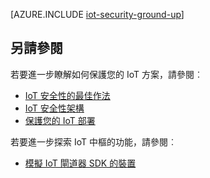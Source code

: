 <properties
 pageTitle="設定 secure 從頭 IoT 方案 |Microsoft Azure"
 description="本文將說明 Microsoft Azure IoT 套件的內建安全性功能"
 services="iot-hub"
 documentationCenter=""
 authors="YuriDio"
 manager="timlt"
 editor=""/>

<tags
 ms.service="iot-hub"
 ms.devlang="na"
 ms.topic="article"
 ms.tgt_pltfrm="na"
 ms.workload="na"
 ms.date="10/17/2016"
 ms.author="yurid"/>

[AZURE.INCLUDE [iot-security-ground-up](../../includes/iot-security-ground-up.md)]

## <a name="see-also"></a>另請參閱

若要進一步瞭解如何保護您的 IoT 方案，請參閱︰

- [IoT 安全性的最佳作法][lnk-security-best-practices]
- [IoT 安全性架構][lnk-security-architecture]
- [保護您的 IoT 部署][lnk-security-deployment]

若要進一步探索 IoT 中樞的功能，請參閱︰

- [模擬 IoT 閘道器 SDK 的裝置][lnk-gateway]

[lnk-security-best-practices]: iot-hub-security-best-practices.md
[lnk-security-architecture]: iot-hub-security-architecture.md
[lnk-security-deployment]: iot-hub-security-deployment.md

[lnk-gateway]: iot-hub-linux-gateway-sdk-simulated-device.md